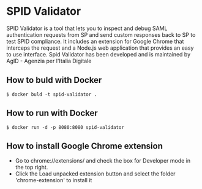 # SPID Validator 

SPID Validator is a tool that lets you to inspect and debug SAML  authentication requests from SP and send custom responses back to SP to test SPID compliance. It includes an extension for Google Chrome that interceps the request and a Node.js web application that provides an easy to use interface.
Spid Validator has been developed and is maintained by AgID - Agenzia per l'Italia Digitale

## How to buld with Docker

```
$ docker buld -t spid-validator .
```

## How to run with Docker

```
$ docker run -d -p 8080:8080 spid-validator
```

## How to install Google Chrome extension
- Go to chrome://extensions/ and check the box for Developer mode in the top right.
- Click the Load unpacked extension button and select the folder 'chrome-extension' to install it
